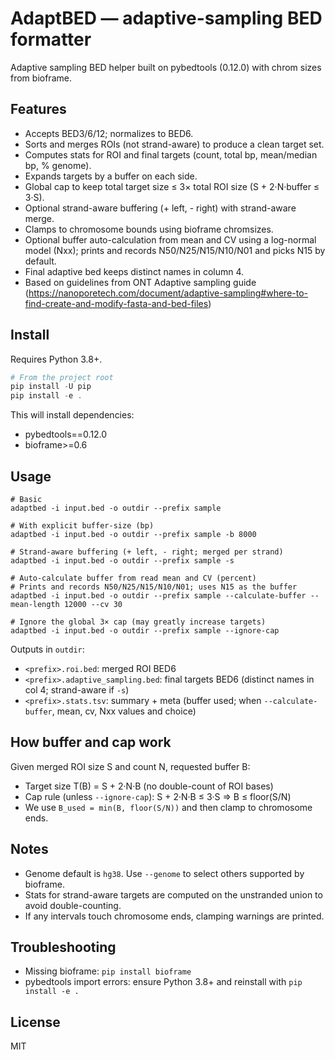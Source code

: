 # AdaptBED — adaptive-sampling BED formatter

Adaptive sampling BED helper built on pybedtools (0.12.0) with chrom sizes from bioframe.

## Features

- Accepts BED3/6/12; normalizes to BED6.
- Sorts and merges ROIs (not strand-aware) to produce a clean target set.
- Computes stats for ROI and final targets (count, total bp, mean/median bp, % genome).
- Expands targets by a buffer on each side.
- Global cap to keep total target size ≤ 3× total ROI size (S + 2·N·buffer ≤ 3·S).
- Optional strand-aware buffering (+ left, - right) with strand-aware merge.
- Clamps to chromosome bounds using bioframe chromsizes.
- Optional buffer auto-calculation from mean and CV using a log-normal model (Nxx); prints and records N50/N25/N15/N10/N01 and picks N15 by default.
- Final adaptive bed keeps distinct names in column 4.
- Based on guidelines from ONT Adaptive sampling guide (https://nanoporetech.com/document/adaptive-sampling#where-to-find-create-and-modify-fasta-and-bed-files)

## Install

Requires Python 3.8+.

```powershell
# From the project root
pip install -U pip
pip install -e .
```

This will install dependencies:
- pybedtools==0.12.0
- bioframe>=0.6

## Usage

```
# Basic
adaptbed -i input.bed -o outdir --prefix sample

# With explicit buffer-size (bp)
adaptbed -i input.bed -o outdir --prefix sample -b 8000

# Strand-aware buffering (+ left, - right; merged per strand)
adaptbed -i input.bed -o outdir --prefix sample -s

# Auto-calculate buffer from read mean and CV (percent)
# Prints and records N50/N25/N15/N10/N01; uses N15 as the buffer
adaptbed -i input.bed -o outdir --prefix sample --calculate-buffer --mean-length 12000 --cv 30

# Ignore the global 3× cap (may greatly increase targets)
adaptbed -i input.bed -o outdir --prefix sample --ignore-cap
```

Outputs in `outdir`:
- `<prefix>.roi.bed`: merged ROI BED6
- `<prefix>.adaptive_sampling.bed`: final targets BED6 (distinct names in col 4; strand-aware if `-s`)
- `<prefix>.stats.tsv`: summary + meta (buffer used; when `--calculate-buffer`, mean, cv, Nxx values and choice)

## How buffer and cap work

Given merged ROI size S and count N, requested buffer B:
- Target size T(B) = S + 2·N·B (no double-count of ROI bases)
- Cap rule (unless `--ignore-cap`): S + 2·N·B ≤ 3·S ⇒ B ≤ floor(S/N)
- We use `B_used = min(B, floor(S/N))` and then clamp to chromosome ends.

## Notes

- Genome default is `hg38`. Use `--genome` to select others supported by bioframe.
- Stats for strand-aware targets are computed on the unstranded union to avoid double-counting.
- If any intervals touch chromosome ends, clamping warnings are printed.

## Troubleshooting

- Missing bioframe: `pip install bioframe`
- pybedtools import errors: ensure Python 3.8+ and reinstall with `pip install -e .`

## License

MIT

